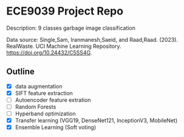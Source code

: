 # ECE9039 Project Repo

Description:  9 classes garbage image classification

Data source: Single,Sam, Iranmanesh,Saeid, and Raad,Raad. (2023). RealWaste. UCI Machine Learning Repository. https://doi.org/10.24432/C5SS4G.

## Outline
- [x] data augmentation
- [x] SIFT feature extraction
- [ ] Autoencoder feature extration
- [ ] Random Forests
- [ ] Hyperband optimization
- [x] Transfer learning (VGG19, DenseNet121, InceptionV3, MobileNet)
- [x] Ensemble Learning (Soft voting)